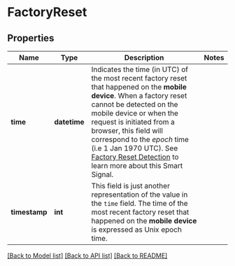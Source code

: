 # FactoryReset

## Properties
Name | Type | Description | Notes
------------ | ------------- | ------------- | -------------
**time** | **datetime** | Indicates the time (in UTC) of the most recent factory reset that happened on the **mobile device**.  When a factory reset cannot be detected on the mobile device or when the request is initiated from a browser,  this field will correspond to the *epoch* time (i.e 1 Jan 1970 UTC). See [Factory Reset Detection](https://dev.fingerprint.com/docs/smart-signals-overview#factory-reset-detection) to learn more about this Smart Signal.  | 
**timestamp** | **int** | This field is just another representation of the value in the `time` field. The time of the most recent factory reset that happened on the **mobile device** is expressed as Unix epoch time.  | 

[[Back to Model list]](../README.md#documentation-for-models) [[Back to API list]](../README.md#documentation-for-api-endpoints) [[Back to README]](../README.md)

